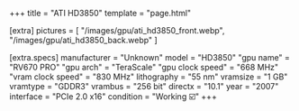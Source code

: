 +++
title     = "ATI HD3850"
template  = "page.html"

[extra]
pictures  = [
  "/images/gpu/ati_hd3850_front.webp",
  "/images/gpu/ati_hd3850_back.webp"
]

  [extra.specs]
  manufacturer       = "Unknown"
  model              = "HD3850"
  "gpu name"         = "RV670 PRO"
  "gpu arch"         = "TeraScale"
  "gpu clock speed"  = "668 MHz"
  "vram clock speed" = "830 MHz"
  lithography        = "55 nm"
  vramsize           = "1 GB"
  vramtype           = "GDDR3"
  vrambus            = "256 bit"
  directx            = "10.1"
  year               = "2007"
  interface          = "PCIe 2.0 x16"
  condition          = "Working ☑️"
+++
